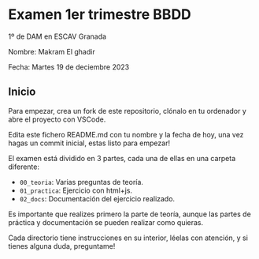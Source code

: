 # Examen 1er trimestre BBDD

1º de DAM en ESCAV Granada

Nombre: Makram El ghadir

Fecha: Martes 19 de deciembre 2023

## Inicio

Para empezar, crea un fork de este repositorio, clónalo en tu ordenador y abre el proyecto con VSCode.

Edita este fichero README.md con tu nombre y la fecha de hoy, una vez hagas un commit inicial, estas listo para empezar!

El examen está dividido en 3 partes, cada una de ellas en una carpeta diferente:

- `00_teoria`: Varias preguntas de teoría.
- `01_practica`: Ejercicio con html+js.
- `02_docs`: Documentación del ejercicio realizado.

Es importante que realizes primero la parte de teoría, aunque las partes de práctica y documentación se pueden realizar como quieras.

Cada directorio tiene instrucciones en su interior, léelas con atención, y si tienes alguna duda, preguntame!